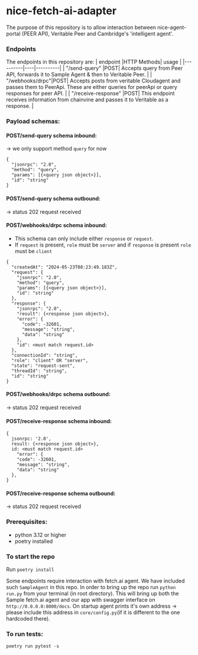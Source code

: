 # nice-fetch-ai-adapter

The purpose of this repository is to allow interaction between nice-agent-portal (PEER API), Veritable Peer and Cambridge's 'intelligent agent'.

### Endpoints

The endpoints in this repository are:
| endpoint |HTTP Methods| usage |
|----------|----|----------|
| "/send-query" |POST| Accepts query from Peer API, forwards it to Sample Agent & then to Veritable Peer. |
| "/webhooks/drpc"|POST| Accepts posts from veritable Cloudagent and passes them to PeerApi. These are either queries for peerApi or query responses for peer API. |
| "/receive-response" |POST| This endpoint receives information from chainvine and passes it to Veritable as a response. |

### Payload schemas:

#### POST/send-query schema inbound:

-> we only support method `query` for now

```
{
  "jsonrpc": "2.0",
  "method": "query",
  "params": [{<query json object>}],
  "id": "string"
}
```

#### POST/send-query schema outbound:

-> status 202 request received

#### POST/webhooks/drpc schema inbound:

- This schema can only include either `response` or `request`.
- If `request` is present, `role` must be `server` and if `response` is present `role` must be `client`

```
{
  "createdAt": "2024-05-23T08:23:49.183Z",
  "request": {
    "jsonrpc": "2.0",
    "method": "query",
    "params": [{<query json object>}],
    "id": "string"
  },
  "response": {
    "jsonrpc": "2.0",
    "result": {<response json object>},
    "error": {
      "code": -32601,
      "message": "string",
      "data": "string"
    },
    "id": <must match request.id>
  },
  "connectionId": "string",
  "role": "client" OR "server",
  "state": "request-sent",
  "threadId": "string",
  "id": "string"
}
```

#### POST/webhooks/drpc schema outbound:

-> status 202 request received

#### POST/receive-response schema inbound:

```
{
  jsonrpc: '2.0',
  result: {<response json object>},
  id: <must match request.id>
    "error": {
    "code": -32601,
    "message": "string",
    "data": "string"
  },
}

```

#### POST/receive-response schema outbound:

-> status 202 request received

### Prerequisites:

- python 3.12 or higher
- poetry installed

### To start the repo

Run `poetry install`

Some endpoints require interaction with fetch.ai agent. We have included such `SampleAgent` in this repo.
In order to bring up the repo run `python run.py` from your terminal (in root directory). This will bring up both the Sample fetch.ai agent and our app with swagger interface on `http://0.0.0.0:8000/docs`.
On startup agent prints it's own address -> please include this address in `core/config.py`(if it is different to the one hardcoded there).

### To run tests:

`poetry run pytest -s`
